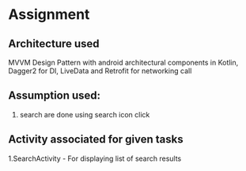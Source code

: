 # Assignment

## Architecture used
 MVVM Design Pattern with android architectural components in Kotlin, Dagger2 for DI,
 LiveData and Retrofit for networking call


## Assumption used:
1. search are done using search icon click

## Activity associated for given tasks
1.SearchActivity - For displaying list of search results




